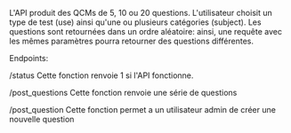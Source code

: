 L'API produit des QCMs de 5, 10 ou 20 questions. L'utilisateur choisit un type de test (use) ainsi qu'une ou plusieurs catégories (subject). Les questions sont retournées dans un ordre aléatoire: ainsi, une requête avec les mêmes paramètres pourra retourner des questions différentes.

Endpoints:

/status
Cette fonction renvoie 1 si l'API fonctionne.

/post_questions
Cette fonction renvoie une série de questions
       
/post_question
Cette fonction permet a un utilisateur admin de créer une nouvelle question
